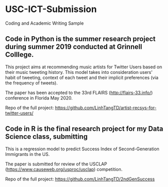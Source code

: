 # USC-ICT-Submission
Coding and Academic Writing Sample

## Code in Python is the summer research project during summer 2019 conducted at Grinnell Colllege.
This project aims at recommending music artists for Twitter Users based on their music tweeting history. This model takes into consideration users' habit of tweeting, context of each tweet and their implicit preferences (via the frequency of tweets).

The paper has been accepted to the 33rd FLAIRS (http://flairs-33.info/) conference in Florida May 2020.

Repo of the full project: https://github.com/LinhTangTD/artist-recsys-for-twitter-users/

## Code in R is the final research project for my Data Science class, submitting 
This is a regression model to predict Success Index of Second-Generation Immigrants in the US.

The paper is submitted for review of the USCLAP (https://www.causeweb.org/usproc/usclap) competition. 

Repo of the full project: https://github.com/LinhTangTD/2ndGenSuccess
